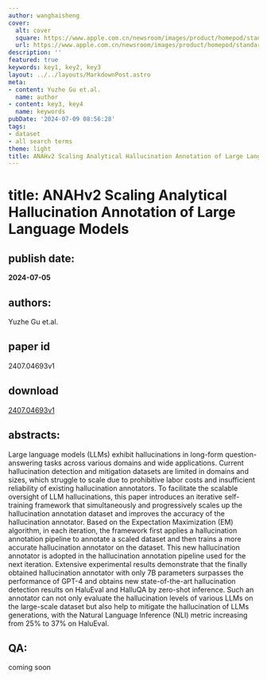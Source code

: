 ```yaml
---
author: wanghaisheng
cover:
  alt: cover
  square: https://www.apple.com.cn/newsroom/images/product/homepod/standard/Apple-HomePod-hero-230118_big.jpg.large_2x.jpg
  url: https://www.apple.com.cn/newsroom/images/product/homepod/standard/Apple-HomePod-hero-230118_big.jpg.large_2x.jpg
description: ''
featured: true
keywords: key1, key2, key3
layout: ../../layouts/MarkdownPost.astro
meta:
- content: Yuzhe Gu et.al.
  name: author
- content: key3, key4
  name: keywords
pubDate: '2024-07-09 08:56:28'
tags:
- dataset
- all search terms
theme: light
title: ANAHv2 Scaling Analytical Hallucination Annotation of Large Language Models
---
```


# title: ANAHv2 Scaling Analytical Hallucination Annotation of Large Language Models 
## publish date: 
**2024-07-05** 
## authors: 
  Yuzhe Gu et.al. 
## paper id
2407.04693v1
## download
[2407.04693v1](http://arxiv.org/abs/2407.04693v1)
## abstracts:
Large language models (LLMs) exhibit hallucinations in long-form question-answering tasks across various domains and wide applications. Current hallucination detection and mitigation datasets are limited in domains and sizes, which struggle to scale due to prohibitive labor costs and insufficient reliability of existing hallucination annotators. To facilitate the scalable oversight of LLM hallucinations, this paper introduces an iterative self-training framework that simultaneously and progressively scales up the hallucination annotation dataset and improves the accuracy of the hallucination annotator. Based on the Expectation Maximization (EM) algorithm, in each iteration, the framework first applies a hallucination annotation pipeline to annotate a scaled dataset and then trains a more accurate hallucination annotator on the dataset. This new hallucination annotator is adopted in the hallucination annotation pipeline used for the next iteration. Extensive experimental results demonstrate that the finally obtained hallucination annotator with only 7B parameters surpasses the performance of GPT-4 and obtains new state-of-the-art hallucination detection results on HaluEval and HalluQA by zero-shot inference. Such an annotator can not only evaluate the hallucination levels of various LLMs on the large-scale dataset but also help to mitigate the hallucination of LLMs generations, with the Natural Language Inference (NLI) metric increasing from 25% to 37% on HaluEval.
## QA:
coming soon
